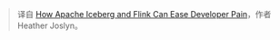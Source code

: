 
<!--
title: 
cover: https://cdn.thenewstack.io/media/2024/09/bf07b821-thumbnail-2.png
-->



> 译自 [How Apache Iceberg and Flink Can Ease Developer Pain](https://thenewstack.io/how-apache-iceberg-and-flink-can-ease-developer-pain/)，作者 Heather Joslyn。


